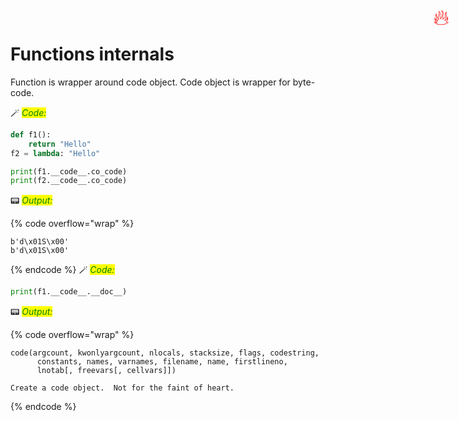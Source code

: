 # Functions internals

<span title="Advanced topic" style="position: absolute; top: 25px; right: 30px; font-size: 250%; color:red">🔥</span>

Function is wrapper around code object. Code object is wrapper for byte-code.


🪄 _<mark style="color:green;">Code:</mark>_

```python
def f1():
    return "Hello"
f2 = lambda: "Hello"

print(f1.__code__.co_code)
print(f2.__code__.co_code)
```

📟 _<mark style="color:green;">Output:</mark>_

{% code overflow="wrap" %}
```
b'd\x01S\x00'
b'd\x01S\x00'
```
{% endcode %}
🪄 _<mark style="color:green;">Code:</mark>_

```python
print(f1.__code__.__doc__)
```

📟 _<mark style="color:green;">Output:</mark>_

{% code overflow="wrap" %}
```
code(argcount, kwonlyargcount, nlocals, stacksize, flags, codestring,
      constants, names, varnames, filename, name, firstlineno,
      lnotab[, freevars[, cellvars]])

Create a code object.  Not for the faint of heart.
```
{% endcode %}
